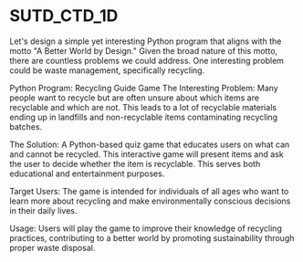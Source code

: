 # SUTD_CTD_1D

Let's design a simple yet interesting Python program that aligns with the motto "A Better World by Design." Given the broad nature of this motto, there are countless problems we could address. One interesting problem could be waste management, specifically recycling.

Python Program: Recycling Guide Game
The Interesting Problem:
Many people want to recycle but are often unsure about which items are recyclable and which are not. This leads to a lot of recyclable materials ending up in landfills and non-recyclable items contaminating recycling batches.

The Solution:
A Python-based quiz game that educates users on what can and cannot be recycled. This interactive game will present items and ask the user to decide whether the item is recyclable. This serves both educational and entertainment purposes.

Target Users:
The game is intended for individuals of all ages who want to learn more about recycling and make environmentally conscious decisions in their daily lives.

Usage:
Users will play the game to improve their knowledge of recycling practices, contributing to a better world by promoting sustainability through proper waste disposal.
